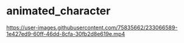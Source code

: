 # animated_character



https://user-images.githubusercontent.com/75835662/233066589-1e427ed9-60ff-46dd-8cfa-30fb2d8e619e.mp4

